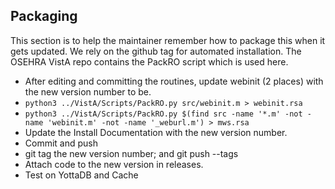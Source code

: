 ## Packaging
This section is to help the maintainer remember how to package this when it
gets updated. We rely on the github tag for automated installation. The OSEHRA
VistA repo contains the PackRO script which is used here.

 * After editing and committing the routines, update webinit (2 places) with the new version number to be.
 * `python3 ../VistA/Scripts/PackRO.py src/webinit.m > webinit.rsa`
 * `python3 ../VistA/Scripts/PackRO.py $(find src -name '*.m' -not -name 'webinit.m' -not -name '_weburl.m') > mws.rsa`
 * Update the Install Documentation with the new version number.
 * Commit and push
 * git tag the new version number; and git push --tags
 * Attach code to the new version in releases.
 * Test on YottaDB and Cache

